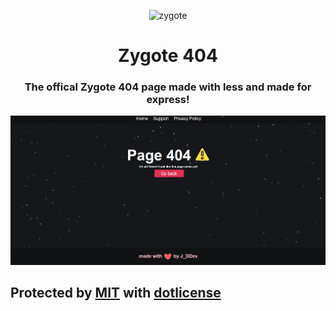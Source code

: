 <p align="center">
   <img src="https://avatars.githubusercontent.com/u/126754340?s=200&v=4" alt="zygote" width="300" height="300">
</p>

<h1 align="center">Zygote 404</h1>
<h3 align="center">The offical Zygote 404 page made with less and made for express!</h3>
<p align="center">
   <img src="https://github.com/ZyteCloud/404/blob/main/.github/assets/screenshot.png?raw=true" alt="zygote">
</p>

<h2>Protected by <a href="https://github.com/ZyteCloud/404/blob/main/LICENSE">MIT</a> with <a href="https://github.com/JayyDoesDev/dotlicense">dotlicense</a></h2>